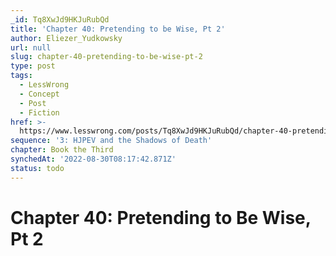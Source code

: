 ```yaml
---
_id: Tq8XwJd9HKJuRubQd
title: 'Chapter 40: Pretending to be Wise, Pt 2'
author: Eliezer_Yudkowsky
url: null
slug: chapter-40-pretending-to-be-wise-pt-2
type: post
tags:
  - LessWrong
  - Concept
  - Post
  - Fiction
href: >-
  https://www.lesswrong.com/posts/Tq8XwJd9HKJuRubQd/chapter-40-pretending-to-be-wise-pt-2
sequence: '3: HJPEV and the Shadows of Death'
chapter: Book the Third
synchedAt: '2022-08-30T08:17:42.871Z'
status: todo
---
```


# Chapter 40: Pretending to Be Wise, Pt 2
